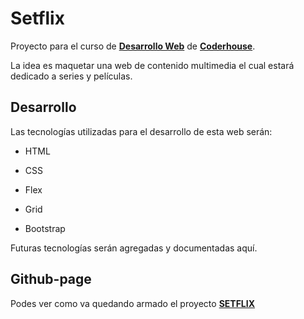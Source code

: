 
# Setflix

  

Proyecto para el curso de [**Desarrollo Web**](https://www.coderhouse.com/online/desarrollo-web-online) de [**Coderhouse**](https://www.coderhouse.com/).

  

La idea es maquetar una web de contenido multimedia el cual estará dedicado a series y películas.

  
  

## Desarrollo

Las tecnologías utilizadas para el desarrollo de esta web serán:

- HTML

- CSS

- Flex

- Grid

- Bootstrap

Futuras tecnologías serán agregadas y documentadas aquí.

  
  

## Github-page

Podes ver como va quedando armado el proyecto [**SETFLIX**](https://roariel.github.io/setflix-mf/)

